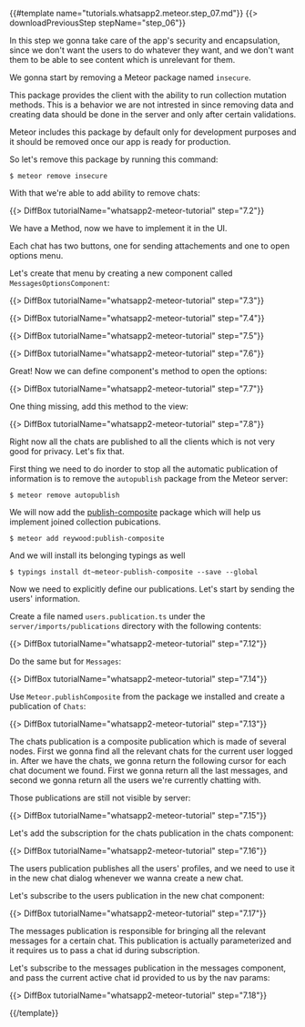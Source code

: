 {{#template name="tutorials.whatsapp2.meteor.step_07.md"}}
{{> downloadPreviousStep stepName="step_06"}}

In this step we gonna take care of the app's security and encapsulation, since we don't want the users to do whatever they want, and we don't want them to be able to see content which is unrelevant for them.

We gonna start by removing a Meteor package named `insecure`.

This package provides the client with the ability to run collection mutation methods. This is a behavior we are not intrested in since removing data and creating data should be done in the server and only after certain validations.

Meteor includes this package by default only for development purposes and it should be removed once our app is ready for production.

So let's remove this package by running this command:

    $ meteor remove insecure

With that we're able to add ability to remove chats:

{{> DiffBox tutorialName="whatsapp2-meteor-tutorial" step="7.2"}}

We have a Method, now we have to implement it in the UI.

Each chat has two buttons, one for sending attachements and one to open options menu.

Let's create that menu by creating a new component called `MessagesOptionsComponent`:

{{> DiffBox tutorialName="whatsapp2-meteor-tutorial" step="7.3"}}

{{> DiffBox tutorialName="whatsapp2-meteor-tutorial" step="7.4"}}

{{> DiffBox tutorialName="whatsapp2-meteor-tutorial" step="7.5"}}

{{> DiffBox tutorialName="whatsapp2-meteor-tutorial" step="7.6"}}

Great! Now we can define component's method to open the options:

{{> DiffBox tutorialName="whatsapp2-meteor-tutorial" step="7.7"}}

One thing missing, add this method to the view:

{{> DiffBox tutorialName="whatsapp2-meteor-tutorial" step="7.8"}}

Right now all the chats are published to all the clients which is not very good for privacy. Let's fix that.

First thing we need to do inorder to stop all the automatic publication of information is to remove the `autopublish` package from the Meteor server:

    $ meteor remove autopublish

We will now add the [publish-composite](https://atmospherejs.com/reywood/publish-composite) package which will help us implement joined collection pubications.

    $ meteor add reywood:publish-composite

And we will install its belonging typings as well

    $ typings install dt~meteor-publish-composite --save --global

Now we need to explicitly define our publications. Let's start by sending the users' information.

Create a file named `users.publication.ts` under the `server/imports/publications` directory with the following contents:

{{> DiffBox tutorialName="whatsapp2-meteor-tutorial" step="7.12"}}

Do the same but for `Messages`:

{{> DiffBox tutorialName="whatsapp2-meteor-tutorial" step="7.14"}}

Use `Meteor.publishComposite` from the package we installed and create a publication of `Chats`: 

{{> DiffBox tutorialName="whatsapp2-meteor-tutorial" step="7.13"}}

The chats publication is a composite publication which is made of several nodes. First we gonna find all the relevant chats for the current user logged in. After we have the chats, we gonna return the following cursor for each chat document we found. First we gonna return all the last messages, and second we gonna return all the users we're currently chatting with.

Those publications are still not visible by server:

{{> DiffBox tutorialName="whatsapp2-meteor-tutorial" step="7.15"}}


Let's add the subscription for the chats publication in the chats component:

{{> DiffBox tutorialName="whatsapp2-meteor-tutorial" step="7.16"}}

The users publication publishes all the users' profiles, and we need to use it in the new chat dialog whenever we wanna create a new chat.

Let's subscribe to the users publication in the new chat component:

{{> DiffBox tutorialName="whatsapp2-meteor-tutorial" step="7.17"}}

The messages publication is responsible for bringing all the relevant messages for a certain chat. This publication is actually parameterized and it requires us to pass a chat id during subscription.

Let's subscribe to the messages publication in the messages component, and pass the current active chat id provided to us by the nav params:

{{> DiffBox tutorialName="whatsapp2-meteor-tutorial" step="7.18"}}

{{/template}}
